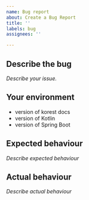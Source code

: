 ```yaml
---
name: Bug report
about: Create a Bug Report
title: ''
labels: bug
assignees: ''

---
```


## Describe the bug
*Describe your issue.*

## Your environment
* version of korest docs
* version of Kotlin
* version of Spring Boot

## Expected behaviour
*Describe expected behaviour*

## Actual behaviour
*Describe actual behaviour*
